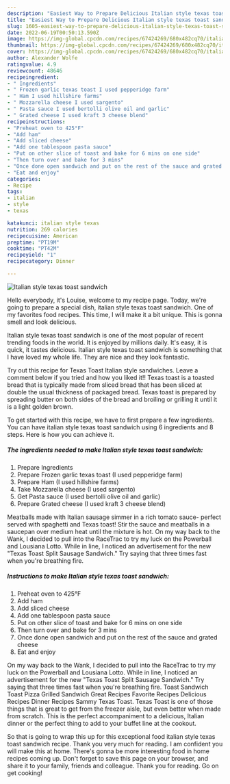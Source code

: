 ```yaml
---
description: "Easiest Way to Prepare Delicious Italian style texas toast sandwich"
title: "Easiest Way to Prepare Delicious Italian style texas toast sandwich"
slug: 1605-easiest-way-to-prepare-delicious-italian-style-texas-toast-sandwich
date: 2022-06-19T00:50:13.590Z
image: https://img-global.cpcdn.com/recipes/67424269/680x482cq70/italian-style-texas-toast-sandwich-recipe-main-photo.jpg
thumbnail: https://img-global.cpcdn.com/recipes/67424269/680x482cq70/italian-style-texas-toast-sandwich-recipe-main-photo.jpg
cover: https://img-global.cpcdn.com/recipes/67424269/680x482cq70/italian-style-texas-toast-sandwich-recipe-main-photo.jpg
author: Alexander Wolfe
ratingvalue: 4.9
reviewcount: 48646
recipeingredient:
- " Ingredients"
- " Frozen garlic texas toast I used pepperidge farm"
- " Ham I used hillshire farms"
- " Mozzarella cheese I used sargento"
- " Pasta sauce I used bertolli olive oil and garlic"
- " Grated cheese I used kraft 3 cheese blend"
recipeinstructions:
- "Preheat oven to 425°F"
- "Add ham"
- "Add sliced cheese"
- "Add one tablespoon pasta sauce"
- "Put on other slice of toast and bake for 6 mins on one side"
- "Then turn over and bake for 3 mins"
- "Once done open sandwich and put on the rest of the sauce and grated cheese"
- "Eat and enjoy"
categories:
- Recipe
tags:
- italian
- style
- texas

katakunci: italian style texas 
nutrition: 269 calories
recipecuisine: American
preptime: "PT19M"
cooktime: "PT42M"
recipeyield: "1"
recipecategory: Dinner

---
```



![Italian style texas toast sandwich](https://img-global.cpcdn.com/recipes/67424269/680x482cq70/italian-style-texas-toast-sandwich-recipe-main-photo.jpg)

Hello everybody, it's Louise, welcome to my recipe page. Today, we're going to prepare a special dish, italian style texas toast sandwich. One of my favorites food recipes. This time, I will make it a bit unique. This is gonna smell and look delicious.

Italian style texas toast sandwich is one of the most popular of recent trending foods in the world. It is enjoyed by millions daily. It's easy, it is quick, it tastes delicious. Italian style texas toast sandwich is something that I have loved my whole life. They are nice and they look fantastic.

Try out this recipe for Texas Toast Italian style sandwiches. Leave a comment below if you tried and how you liked it!! Texas toast is a toasted bread that is typically made from sliced bread that has been sliced at double the usual thickness of packaged bread. Texas toast is prepared by spreading butter on both sides of the bread and broiling or grilling it until it is a light golden brown.


To get started with this recipe, we have to first prepare a few ingredients. You can have italian style texas toast sandwich using 6 ingredients and 8 steps. Here is how you can achieve it.

<!--inarticleads1-->

##### The ingredients needed to make Italian style texas toast sandwich:

1. Prepare  Ingredients
1. Prepare  Frozen garlic texas toast (I used pepperidge farm)
1. Prepare  Ham (I used hillshire farms)
1. Take  Mozzarella cheese (I used sargento)
1. Get  Pasta sauce (I used bertolli olive oil and garlic)
1. Prepare  Grated cheese (I used kraft 3 cheese blend)


Meatballs made with Italian sausage simmer in a rich tomato sauce- perfect served with spaghetti and Texas toast! Stir the sauce and meatballs in a saucepan over medium heat until the mixture is hot. On my way back to the Wank, I decided to pull into the RaceTrac to try my luck on the Powerball and Lousiana Lotto. While in line, I noticed an advertisement for the new &#34;Texas Toast Split Sausage Sandwich.&#34; Try saying that three times fast when you&#39;re breathing fire. 

<!--inarticleads2-->

##### Instructions to make Italian style texas toast sandwich:

1. Preheat oven to 425°F
1. Add ham
1. Add sliced cheese
1. Add one tablespoon pasta sauce
1. Put on other slice of toast and bake for 6 mins on one side
1. Then turn over and bake for 3 mins
1. Once done open sandwich and put on the rest of the sauce and grated cheese
1. Eat and enjoy


On my way back to the Wank, I decided to pull into the RaceTrac to try my luck on the Powerball and Lousiana Lotto. While in line, I noticed an advertisement for the new &#34;Texas Toast Split Sausage Sandwich.&#34; Try saying that three times fast when you&#39;re breathing fire. Toast Sandwich Toast Pizza Grilled Sandwich Great Recipes Favorite Recipes Delicious Recipes Dinner Recipes Sammy Texas Toast. Texas Toast is one of those things that is great to get from the freezer aisle, but even better when made from scratch. This is the perfect accompaniment to a delicious, Italian dinner or the perfect thing to add to your buffet line at the cookout. 

So that is going to wrap this up for this exceptional food italian style texas toast sandwich recipe. Thank you very much for reading. I am confident you will make this at home. There's gonna be more interesting food in home recipes coming up. Don't forget to save this page on your browser, and share it to your family, friends and colleague. Thank you for reading. Go on get cooking!
